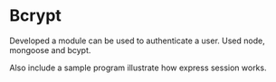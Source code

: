 Bcrypt
======

Developed a module can be used to authenticate a user.
Used node, mongoose and bcypt.


Also include a sample program illustrate how express session works.

